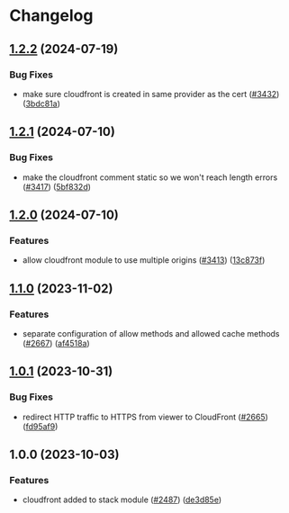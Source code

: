 # Changelog

## [1.2.2](https://github.com/chanzuckerberg/happy/compare/happy-cloudfront-v1.2.1...happy-cloudfront-v1.2.2) (2024-07-19)


### Bug Fixes

* make sure cloudfront is created in same provider as the cert ([#3432](https://github.com/chanzuckerberg/happy/issues/3432)) ([3bdc81a](https://github.com/chanzuckerberg/happy/commit/3bdc81aa2c45c08d3c15cb1ee3b58e3364843538))

## [1.2.1](https://github.com/chanzuckerberg/happy/compare/happy-cloudfront-v1.2.0...happy-cloudfront-v1.2.1) (2024-07-10)


### Bug Fixes

* make the cloudfront comment static so we won't reach length errors ([#3417](https://github.com/chanzuckerberg/happy/issues/3417)) ([5bf832d](https://github.com/chanzuckerberg/happy/commit/5bf832df8b2c87c713266c2b1841351017469208))

## [1.2.0](https://github.com/chanzuckerberg/happy/compare/happy-cloudfront-v1.1.0...happy-cloudfront-v1.2.0) (2024-07-10)


### Features

* allow cloudfront module to use multiple origins ([#3413](https://github.com/chanzuckerberg/happy/issues/3413)) ([13c873f](https://github.com/chanzuckerberg/happy/commit/13c873fe23be3ca694094b9594f85b27d95be89a))

## [1.1.0](https://github.com/chanzuckerberg/happy/compare/happy-cloudfront-v1.0.1...happy-cloudfront-v1.1.0) (2023-11-02)


### Features

* separate configuration of allow methods and allowed cache methods ([#2667](https://github.com/chanzuckerberg/happy/issues/2667)) ([af4518a](https://github.com/chanzuckerberg/happy/commit/af4518ac1cc90096294b2bb1c629e62db2f6b700))

## [1.0.1](https://github.com/chanzuckerberg/happy/compare/happy-cloudfront-v1.0.0...happy-cloudfront-v1.0.1) (2023-10-31)


### Bug Fixes

* redirect HTTP traffic to HTTPS from viewer to CloudFront ([#2665](https://github.com/chanzuckerberg/happy/issues/2665)) ([fd95af9](https://github.com/chanzuckerberg/happy/commit/fd95af94e710d05becd2a769f6afe5c3be2ee532))

## 1.0.0 (2023-10-03)


### Features

* cloudfront added to stack module ([#2487](https://github.com/chanzuckerberg/happy/issues/2487)) ([de3d85e](https://github.com/chanzuckerberg/happy/commit/de3d85e63e5978bc349b86d93270aebe464da866))
